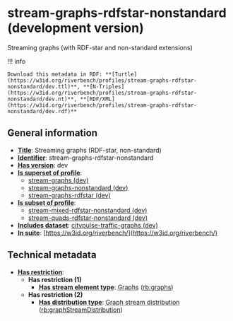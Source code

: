 # stream-graphs-rdfstar-nonstandard (development version)

Streaming graphs (with RDF-star and non-standard extensions)

!!! info

    Download this metadata in RDF: **[Turtle](https://w3id.org/riverbench/profiles/stream-graphs-rdfstar-nonstandard/dev.ttl)**, **[N-Triples](https://w3id.org/riverbench/profiles/stream-graphs-rdfstar-nonstandard/dev.nt)**, **[RDF/XML](https://w3id.org/riverbench/profiles/stream-graphs-rdfstar-nonstandard/dev.rdf)**



## General information

- **<abbr title="A name given to the resource.">Title</abbr>**: Streaming graphs (RDF-star, non-standard)
- **<abbr title="An unambiguous reference to the resource within a given context.">Identifier</abbr>**: stream-graphs-rdfstar-nonstandard
- **<abbr title="Version tag of an artifact">Has version</abbr>**: dev
- **<abbr title="Indicates that this profile contains all datasets of the other profile">Is superset of profile</abbr>**: 
    - [stream-graphs (dev)](https://w3id.org/riverbench/profiles/stream-graphs/dev)
    - [stream-graphs-nonstandard (dev)](https://w3id.org/riverbench/profiles/stream-graphs-nonstandard/dev)
    - [stream-graphs-rdfstar (dev)](https://w3id.org/riverbench/profiles/stream-graphs-rdfstar/dev)
- **<abbr title="Indicates that this profile's datasets are all in the other profile">Is subset of profile</abbr>**: 
    - [stream-mixed-rdfstar-nonstandard (dev)](https://w3id.org/riverbench/profiles/stream-mixed-rdfstar-nonstandard/dev)
    - [stream-quads-rdfstar-nonstandard (dev)](https://w3id.org/riverbench/profiles/stream-quads-rdfstar-nonstandard/dev)
- **<abbr title="Indicates which datasets are included in the profile">Includes dataset</abbr>**: [citypulse-traffic-graphs (dev)](https://w3id.org/riverbench/datasets/citypulse-traffic-graphs/dev)
- **<abbr title="Indicates the benchmark suite to which a dataset or profile belongs">In suite</abbr>**: [https://w3id.org/riverbench/](https://w3id.org/riverbench/)

## Technical metadata

- **<abbr title="Has profile restriction. The restrictions are joined with the AND operator.">Has restriction</abbr>**: 
    - **Has restriction (1)**    
        - **<abbr title="Indicates the type of contents of each stream element">Has stream element type</abbr>**: <abbr title="Graph streams are a special case of quad streams, where each element contains exactly one named RDF graph.">Graphs</abbr> ([rb:graphs](https://w3id.org/riverbench/schema/metadata#graphs))
    - **Has restriction (2)**    
        - **<abbr title="Indicates the type of RiverBench dataset distribution">Has distribution type</abbr>**: <abbr title="The dataset is distributed as a stream of named RDF graphs.">Graph stream distribution</abbr> ([rb:graphStreamDistribution](https://w3id.org/riverbench/schema/metadata#graphStreamDistribution))

